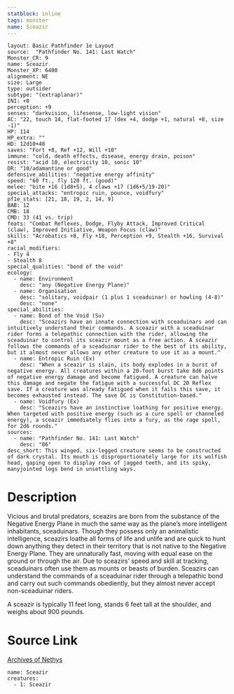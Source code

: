 ```yaml
---
statblock: inline
tags: monster
name: Sceazir
---
```

```statblock
layout: Basic Pathfinder 1e Layout
source:  "Pathfinder No. 141: Last Watch"
Monster_CR: 9
name: Sceazir
Monster_XP: 6400
alignment: NE
size: Large
type: outsider
subtype: "(extraplanar)"
INI: +8
perception: +9
senses: "darkvision, lifesense, low-light vision"
AC: "22, touch 14, flat-footed 17 (dex +4, dodge +1, natural +8, size -1)"
HP: 114
HP_extra: ""
HD: 12d10+48
saves: "Fort +8, Ref +12, Will +10"
immune: "cold, death effects, disease, energy drain, poison"
resist: "acid 10, electricity 10, sonic 10"
DR: "10/adamantine or good"
defensive_abilities: "negative energy affinity"
speed: "60 ft., fly 120 ft. (good)"
melee: "bite +16 (1d8+5), 4 claws +17 (1d6+5/19-20)"
special_attacks: "entropic ruin, pounce, voidfury"
pf1e_stats: [21, 18, 19, 2, 14, 9]
BAB: 12
CMB: 18
CMD: 33 (41 vs. trip)
feats: "Combat Reflexes, Dodge, Flyby Attack, Improved Critical (claw), Improved Initiative, Weapon Focus (claw)"
skills: "Acrobatics +8, Fly +18, Perception +9, Stealth +16, Survival +8"
racial_modifiers:
- Fly 4
- Stealth 8
special_qualities: "bond of the void"
ecology:
  - name: Environment
    desc: "any (Negative Energy Plane)"
  - name: Organisation
    desc: "solitary, voidpair (1 plus 1 sceaduinar) or howling (4-8)"
    desc: "none"
special_abilities:
  - name: Bond of the Void (Su)
    desc: "Sceazirs have an innate connection with sceaduinars and can intuitively understand their commands. A sceazir with a sceaduinar rider forms a telepathic connection with the rider, allowing the sceaduinar to control its sceazir mount as a free action. A sceazir follows the commands of a sceaduinar rider to the best of its ability, but it almost never allows any other creature to use it as a mount."
  - name: Entropic Ruin (Ex)
    desc: "When a sceazir is slain, its body explodes in a burst of negative energy. All creatures within a 20-foot burst take 8d6 points of negative energy damage and become fatigued. A creature can halve this damage and negate the fatigue with a successful DC 20 Reflex save. If a creature was already fatigued when it fails this save, it becomes exhausted instead. The save DC is Constitution-based."
  - name: Voidfury (Ex)
    desc: "Sceazirs have an instinctive loathing for positive energy. When targeted with positive energy (such as a cure spell or channeled energy), a sceazir immediately flies into a fury, as the rage spell, for 2d6 rounds."
sources:
  - name: "Pathfinder No. 141: Last Watch"
    desc: "86"
desc_short: This winged, six-legged creature seems to be constructed of dark crystal. Its mouth is disproportionately large for its wolfish head, gaping open to display rows of jagged teeth, and its spiky, manyjointed legs bend in unsettling ways.
```
# Description
Vicious and brutal predators, sceazirs are born from the substance of the Negative Energy Plane in much the same way as the plane’s more intelligent inhabitants, sceaduinars. Though they possess only an animalistic intelligence, sceazirs loathe all forms of life and unlife and are quick to hunt down anything they detect in their territory that is not native to the Negative Energy Plane. They are unnaturally fast, moving with equal ease on the ground or through the air. Due to sceazirs’ speed and skill at tracking, sceaduinars often use them as mounts or beasts of burden. Sceazirs can understand the commands of a sceaduinar rider through a telepathic bond and carry out such commands obediently, but they almost never accept non-sceaduinar riders.

 A sceazir is typically 11 feet long, stands 6 feet tall at the shoulder, and weighs about 900 pounds.
# Source Link
[Archives of Nethys](https://aonprd.com/MonsterDisplay.aspx?ItemName=Sceazir)
```encounter-table
name: Sceazir
creatures:
  - 1: Sceazir
```
